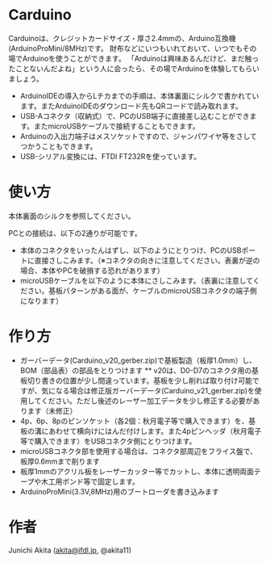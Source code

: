 # Carduino

Carduinoは、クレジットカードサイズ・厚さ2.4mmの、Arduino互換機(ArduinoProMini/8MHz)です。
財布などにいつもいれておいて、いつでもその場でArduinoを使うことができます。
「Arduinoは興味あるんだけど、まだ触ったことないんだよね」という人に会ったら、その場でArduinoを体験してもらいましょう。
* ArduinoIDEの導入からLチカまでの手順は、本体裏面にシルクで書かれています。またArduinoIDEのダウンロード先もQRコードで読み取れます。
* USB-Aコネクタ（収納式）で、PCのUSB端子に直接差し込むことができます。またmicroUSBケーブルで接続することもできます。
* Arduinoの入出力端子はメスソケットですので、ジャンパワイヤ等をさしてつかうこともできます。
* USB-シリアル変換には、FTDI FT232Rを使っています。

# 使い方

本体裏面のシルクを参照してください。

PCとの接続は、以下の2通りが可能です。
* 本体のコネクタをいったんはずし、以下のようにとりつけ、PCのUSBポートに直接さしこみます。（※コネクタの向きに注意してください。表裏が逆の場合、本体やPCを破損する恐れがあります）
* microUSBケーブルを以下のように本体にさしこみます。（表裏に注意してください。基板パターンがある面が、ケーブルのmicroUSBコネクタの端子側になります） 

# 作り方

* ガーバーデータ(Carduino_v20_gerber.zip)で基板製造（板厚1.0mm）し、BOM（部品表）の部品をとりつけます
** v20は、D0-D7のコネクタ用の基板切り書きの位置が少し間違っています。基板を少し削れば取り付け可能ですが、気になる場合は修正版ガーバーデータ(Carduino_v21_gerber.zip)を使用してください。ただし後述のレーザー加工データを少し修正する必要があります（未修正）
* 4p、6p、8pのピンソケット（各2個：秋月電子等で購入できます）を、基板の溝にあわせて横向けにはんだ付けします。また4pピンヘッダ（秋月電子等で購入できます）をUSBコネクタ側にとりつけます。
* microUSBコネクタ部を使用する場合は、コネクタ部周辺をフライス盤で、板厚0.6mmまで削ります
* 板厚1mmのアクリル板をレーザーカッター等でカットし、本体に透明両面テープや木工用ボンド等で固定します。
* ArduinoProMini(3.3V,8MHz)用のブートローダを書き込みます

# 作者

Junichi Akita (akita@ifdl.jp, @akita11)

